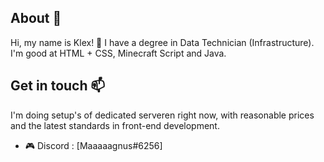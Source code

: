 ## About 🙂
Hi, my name is Klex! 👋 I have a degree in Data Technician (Infrastructure). I'm good at HTML + CSS, Minecraft Script and Java.

## Get in touch 📫
I'm doing setup's of dedicated serveren right now, with reasonable prices and the latest standards in front-end development.
- 🎮 Discord : [Maaaaagnus#6256]
